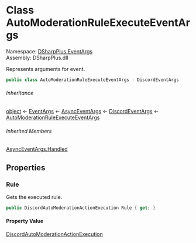# Class AutoModerationRuleExecuteEventArgs

Namespace: [DSharpPlus.EventArgs](DSharpPlus.EventArgs.md)  
Assembly: DSharpPlus.dll

Represents arguments for <xref href="DSharpPlus.DiscordClient.AutoModerationRuleExecuted" data-throw-if-not-resolved="false"></xref> event.

```csharp
public class AutoModerationRuleExecuteEventArgs : DiscordEventArgs
```

###### Inheritance

[object](https://learn.microsoft.com/dotnet/api/system.object) ← 
[EventArgs](https://learn.microsoft.com/dotnet/api/system.eventargs) ← 
[AsyncEventArgs](DSharpPlus.AsyncEvents.AsyncEventArgs.md) ← 
[DiscordEventArgs](DSharpPlus.EventArgs.DiscordEventArgs.md) ← 
[AutoModerationRuleExecuteEventArgs](DSharpPlus.EventArgs.AutoModerationRuleExecuteEventArgs.md)

###### Inherited Members

[AsyncEventArgs.Handled](DSharpPlus.AsyncEvents.AsyncEventArgs.md\#DSharpPlus\_AsyncEvents\_AsyncEventArgs\_Handled)

## Properties

### <a id="DSharpPlus_EventArgs_AutoModerationRuleExecuteEventArgs_Rule"></a>Rule

Gets the executed rule.

```csharp
public DiscordAutoModerationActionExecution Rule { get; }
```

#### Property Value

[DiscordAutoModerationActionExecution](DSharpPlus.Entities.DiscordAutoModerationActionExecution.md)

